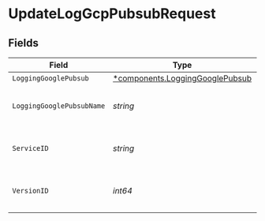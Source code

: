 # UpdateLogGcpPubsubRequest


## Fields

| Field                                                                             | Type                                                                              | Required                                                                          | Description                                                                       | Example                                                                           |
| --------------------------------------------------------------------------------- | --------------------------------------------------------------------------------- | --------------------------------------------------------------------------------- | --------------------------------------------------------------------------------- | --------------------------------------------------------------------------------- |
| `LoggingGooglePubsub`                                                             | [*components.LoggingGooglePubsub](../../models/components/logginggooglepubsub.md) | :heavy_minus_sign:                                                                | N/A                                                                               |                                                                                   |
| `LoggingGooglePubsubName`                                                         | *string*                                                                          | :heavy_check_mark:                                                                | The name for the real-time logging configuration.                                 | test-log-endpoint                                                                 |
| `ServiceID`                                                                       | *string*                                                                          | :heavy_check_mark:                                                                | Alphanumeric string identifying the service.                                      | SU1Z0isxPaozGVKXdv0eY                                                             |
| `VersionID`                                                                       | *int64*                                                                           | :heavy_check_mark:                                                                | Integer identifying a service version.                                            | 1                                                                                 |